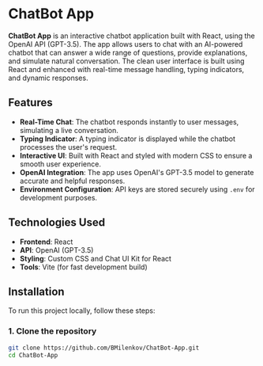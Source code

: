 # ChatBot App

**ChatBot App** is an interactive chatbot application built with React, using the OpenAI API (GPT-3.5). The app allows users to chat with an AI-powered chatbot that can answer a wide range of questions, provide explanations, and simulate natural conversation. The clean user interface is built using React and enhanced with real-time message handling, typing indicators, and dynamic responses.

## Features

- **Real-Time Chat**: The chatbot responds instantly to user messages, simulating a live conversation.
- **Typing Indicator**: A typing indicator is displayed while the chatbot processes the user's request.
- **Interactive UI**: Built with React and styled with modern CSS to ensure a smooth user experience.
- **OpenAI Integration**: The app uses OpenAI's GPT-3.5 model to generate accurate and helpful responses.
- **Environment Configuration**: API keys are stored securely using `.env` for development purposes.

## Technologies Used

- **Frontend**: React
- **API**: OpenAI (GPT-3.5)
- **Styling**: Custom CSS and Chat UI Kit for React
- **Tools**: Vite (for fast development build)

## Installation

To run this project locally, follow these steps:

### 1. Clone the repository

```bash
git clone https://github.com/BMilenkov/ChatBot-App.git
cd ChatBot-App
